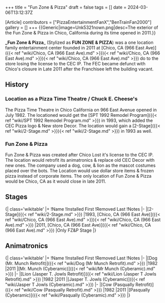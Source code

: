 +++
title = "Fun Zone & Pizza"
draft = false
tags = []
date = 2024-03-06T13:12:37Z

[Article]
contributors = ["PizzaEntertainmentFanX","BenTrainFan2000"]
gallery = []
+++
{{Generic|image=Unk5321nown.png|desc=The exterior of the Fun Zone & Pizza in Chico, California during its time opened in 2011.}}

**_Fun Zone & Pizza**_ (Stylized as **FUN ZONE & PIZZA**) was a one location family entertainment center founded in 2011 at [Chico, CA (966 East Ave)]({{< ref "wiki/Chico, CA (966 East Ave).md" >}}){< ref "wiki/Chico, CA (966 East Ave).md" >}}){< ref "wiki/Chico, CA (966 East Ave).md" >}}) do to the store losing the license to the CEC IP. The FEC became defunct with Chico's closure in Late 2011 after the Franchisee left the building vacant.

## History ##

### Location as a Pizza Time Theatre / Chuck E. Cheese's ###
The Pizza Time Theatre in Chico California on 966 East Avenue opened in July 1982. The locationed would get the [SPT 1992 Remodel Program]({{< ref "wiki/SPT 1992 Remodel Program.md" >}}) in 1993, which added the CEC Pizza logo & New store Decor. The location would gain a [2-Stage]({{< ref "wiki/2-Stage.md" >}}){< ref "wiki/2-Stage.md" >}}) in 1993 as well.

### Fun Zone & Pizza ###
Fun Zone & Pizza was created after Chico Lost it's license to the CEC IP. The location would retrofit its animatronics & replace old CEC Decor with new ones. The company used a dog, cow, & lion as the mascot costumes placed over the bots. The Location would use dollar store items & frozen pizza instead of corporate items. The only location of Fun Zone & Pizza would be Chico, CA as it would close in late 2011.

## Stages ##
{| class='wikitable'
|+
!Name
!Installed First
!Removed Last
!Notes
|-
|[2-Stage]({{< ref "wiki/2-Stage.md" >}})
|1993, [Chico, CA (966 East Ave)]({{< ref "wiki/Chico, CA (966 East Ave).md" >}}){< ref "wiki/Chico, CA (966 East Ave).md" >}})
|2011, [Chico, CA (966 East Ave)]({{< ref "wiki/Chico, CA (966 East Ave).md" >}})
|Only FZ&P Stage
|}

## Animatronics ##
{| class='wikitable'
|+
!Name
!Installed First
!Removed Last
!Notes
|-
|[Dog (Mr. Munch Retrofit)]({{< ref "wiki/Dog (Mr Munch Retrofit).md" >}})
|1982
|2011
|[Mr. Munch (Cyberamic)]({{< ref "wiki/Mr Munch (Cyberamic).md" >}})
|-
|[Lion (Jasper T. Jowls Retrofit)]({{< ref "wiki/Lion (Jasper T Jowls Retrofit).md" >}})
|1982
|2011
|[Jasper T. Jowls (Cyberamic)]({{< ref "wiki/Jasper T Jowls (Cyberamic).md" >}})
|-
|[Cow (Pasqually Retrofit)]({{< ref "wiki/Cow (Pasqually Retrofit).md" >}})
|1982
|2011
|[Pasqually (Cyberamic)]({{< ref "wiki/Pasqually (Cyberamic).md" >}})
|}